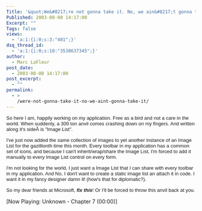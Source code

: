 ```yaml
---
Title: '&quot;We&#8217;re not gonna take it. No, we ain&#8217;t gonna take it&quot;'
Published: 2003-08-08 14:17:00
Excerpt: ""
Tags: false
views:
  - 'a:1:{i:0;s:3:"401";}'
dsq_thread_id:
  - 'a:1:{i:0;s:10:"3538637345";}'
author:
  - Marc LaFleur
post_date:
  - 2003-08-08 14:17:00
post_excerpt:
  - ""
permalink:
  - >
    /were-not-gonna-take-it-no-we-aint-gonna-take-it/
---
```

<p><span class="500290114-08082003"><font face="Arial" size="2">So here I am, happily 
working on my application. Free as a bird and not a care in the world. When 
suddenly, a 300 ton anvil comes crashing down on my fingers. And written along 
it's sideÂ is "Image List".</font></span></p>
<p><span class="500290114-08082003"><font face="Arial" size="2">I've just now added 
the same collection of images to yet another instance of an Image List for the 
gazillionth time this month. Every toolbar in my application has a common set of 
icons, and because I can't inherit/wrap/share the Image List, I'm forced to add 
it manually to every Image List control on every form. </font></span></p>
<p><span class="500290114-08082003"><font face="Arial" size="2">I'm not looking for 
the world, I just want a Image List that I can share with every toolbar in my 
application. And No, I don't want to create a static image list an attach it in 
code. I want it in my fancy designer damn it! (how's that for 
diplomatic?).</font></span></p>
<p><span class="500290114-08082003"><font face="Arial" size="2">So my dear friends at 
Microsoft, <strong><em>fix this</em></strong>! Or I'll be forced to throw this 
anvil back at you. </font></span></p><div><p>[Now Playing: Unknown - Chapter 7 (00:00)]</p></div>